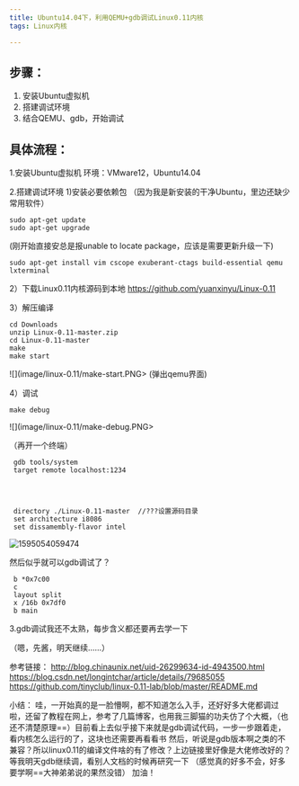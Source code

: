 ```yaml
---
title: Ubuntu14.04下，利用QEMU+gdb调试Linux0.11内核
tags: Linux内核

---
```


## 步骤：
1. 安装Ubuntu虚拟机
2. 搭建调试环境
3. 结合QEMU、gdb，开始调试

## 具体流程：
1.安装Ubuntu虚拟机
环境：VMware12，Ubuntu14.04

2.搭建调试环境
1)安装必要依赖包
（因为我是新安装的干净Ubuntu，里边还缺少常用软件）

    sudo apt-get update
    sudo apt-get upgrade

(刚开始直接安总是报unable to locate package，应该是需要更新升级一下)

    sudo apt-get install vim cscope exuberant-ctags build-essential qemu lxterminal

2）下载Linux0.11内核源码到本地
https://github.com/yuanxinyu/Linux-0.11

3）解压编译

    cd Downloads
    unzip Linux-0.11-master.zip
    cd Linux-0.11-master
    make
    make start 
![](image/linux-0.11/make-start.PNG>
(弹出qemu界面)

4）调试

    make debug

![](image/linux-0.11/make-debug.PNG>

（再开一个终端）

     gdb tools/system
     target remote localhost:1234

   


     directory ./Linux-0.11-master  //???设置源码目录
     set architecture i8086
     set dissamembly-flavor intel

![1595054059474](\image\linux-0.11\gdb-bootsect.PNG)

然后似乎就可以gdb调试了？
    


     b *0x7c00
     c
     layout split
     x /16b 0x7df0
     b main

3.gdb调试我还不太熟，每步含义都还要再去学一下



（嗯，先酱，明天继续……）

参考链接：
http://blog.chinaunix.net/uid-26299634-id-4943500.html
https://blog.csdn.net/longintchar/article/details/79685055
https://github.com/tinyclub/linux-0.11-lab/blob/master/README.md


小结：
哇，一开始真的是一脸懵啊，都不知道怎么入手，还好好多大佬都调过啦，还留了教程在网上，参考了几篇博客，也用我三脚猫的功夫仿了个大概，（也还不清楚原理==）目前看上去似乎接下来就是gdb调试代码，一步一步跟着走，看内核怎么运行的了，这块也还需要再看看书
然后，听说是gdb版本啊之类的不兼容？所以linux0.11的编译文件啥的有了修改？上边链接里好像是大佬修改好的？等我明天gdb继续调，看别人文档的时候再研究一下
（感觉真的好多不会，好多要学啊==大神弟弟说的果然没错）
加油！


